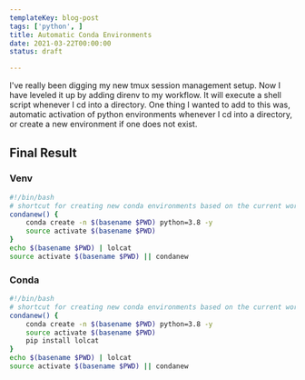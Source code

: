 ```yaml
---
templateKey: blog-post
tags: ['python', ]
title: Automatic Conda Environments
date: 2021-03-22T00:00:00 
status: draft

---
```



I've really been digging my new tmux session management setup.  Now I have
leveled it up by adding direnv to my workflow.  It will execute a shell script
whenever I cd into a directory.  One thing I wanted to add to this was,
automatic activation of python environments whenever I cd into a directory, or
create a new environment if one does not exist.

## Final Result

### Venv
``` bash
#!/bin/bash
# shortcut for creating new conda environments based on the current working directory
condanew() {
    conda create -n $(basename $PWD) python=3.8 -y
    source activate $(basename $PWD)
}
echo $(basename $PWD) | lolcat
source activate $(basename $PWD) || condanew
```

### Conda
``` bash
#!/bin/bash
# shortcut for creating new conda environments based on the current working directory
condanew() {
    conda create -n $(basename $PWD) python=3.8 -y
    source activate $(basename $PWD)
    pip install lolcat
}
echo $(basename $PWD) | lolcat
source activate $(basename $PWD) || condanew
```
